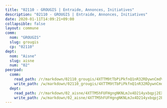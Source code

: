 ```yaml
---
title: "02110 - GROUGIS | Entraide, Annonces, Initiatives"
description: "02110 - GROUGIS | Entraide, Annonces, Initiatives"
date: 2020-01-11T14:09:21+09:00
collapsible: false
layout: commune
comm:
  nom: "GROUGIS"
  slug: grougis
  cp: "02110"
dept:
  nom: "Aisne"
  slug: aisne
  num: "02"
peerpad:
  comm:
    read_path: /r/markdown/02110_grougis/4XTTM9tTbPiPkfnQ1nR32RDywnCmdVK4bq1KnHWaSDVyRYzWS
    write_path: /w/markdown/02110_grougis/4XTTM9tTbPiPkfnQ1nR32RDywnCmdVK4bq1KnHWaSDVyRYzWS-K3TgUM1ur5m2UJRkC9qUgGnZpVLugsmJ2sMiJtLg5XWEZJVuzbkGtzhYpWYQz4rt2vn2V6c7Gf7RPiv6GMGo6rmgJhbXG7mYWN61K4Rrhzr1ogXDkH6KdAw4zG9M9drmFsdGJgkv
  dept:
    read_path: /r/markdown/02_aisne/4XTTM5hFUFHgngNKNLmJx4D214yxbqpj2EXK5CBjZ5LZF3zAf
    write_path: /w/markdown/02_aisne/4XTTM5hFUFHgngNKNLmJx4D214yxbqpj2EXK5CBjZ5LZF3zAf-K3TgUfAP6D753WPagZBnpcFgyCUpnZXNhrQsKU6J8qon6wxmFCHD5kB3GMzCYyJmAGHN58p9qgKDhnEgSAuHEK3wjVXSJoUkHyn6Vb7T2aNZ2y6ez5BMkQCEQxoUkfyK9J3TXU3M
---
```


